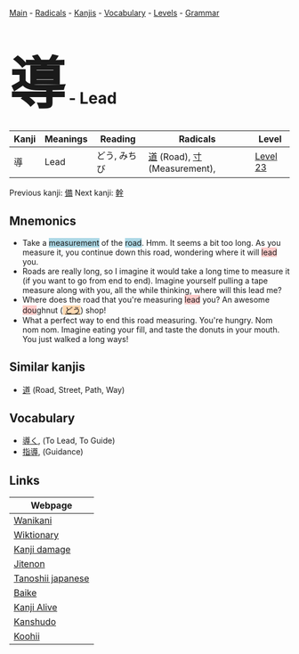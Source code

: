 <style> bigfont {font-size: 100px}</style>
[Main](../index.md) -
[Radicals](../radicals.md) -
[Kanjis](../kanjis.md) -
[Vocabulary](../vocabulary.md) -
[Levels](../levels.md) -
[Grammar](../grammar.md)
# <bigfont> 導</bigfont> - Lead 

| Kanji | Meanings | Reading | Radicals | Level |
| --- | --- | --- | --- | --- |
| 導 | Lead | どう, みちび | [道](../radicals/道.md) (Road), [寸](../radicals/寸.md) (Measurement),  | [Level 23](../levels/wk_level23.md) |

Previous kanji: [備](備.md) Next kanji: [幹](幹.md) 

## Mnemonics
 * Take a <span style="background-color:#ADD8E6"> measurement</span> of the <span style="background-color:#ADD8E6"> road</span>. Hmm. It seems a bit too long. As you measure it, you continue down this road, wondering where it will <span style="background-color:#ffcccb"> lead</span> you.
* Roads are really long, so I imagine it would take a long time to measure it (if you want to go from end to end). Imagine yourself pulling a tape measure along with you, all the while thinking, where will this lead me?
* Where does the road that you're measuring <span style="background-color:#ffcccb"> lead</span> you? An awesome <span style="background-color:#ffcccb"> dou</span>ghnut (<span style="background-color:#fed8b1"> [どう](https://jisho.org/search/どう)</span>) shop!
* What a perfect way to end this road measuring. You're hungry. Nom nom nom. Imagine eating your fill, and taste the donuts in your mouth. You just walked a long ways!


## Similar kanjis
 * [道](道.md) (Road, Street, Path, Way)


## Vocabulary
 * [導く](../vocabulary/導.md), (To Lead, To Guide)
* [指導](../vocabulary/導.md), (Guidance)



## Links 

| Webpage |
| --- |
| [Wanikani          ](https://www.wanikani.com/kanji/導) |
| [Wiktionary        ](https://en.wiktionary.org/wiki/導) |
| [Kanji damage      ](http://www.kanjidamage.com/kanji/search?utf8=✓&q=導) |
| [Jitenon           ](https://jitenon.com/kanji/導) |
| [Tanoshii japanese ](https://www.tanoshiijapanese.com/dictionary/kanji.cfm?k=導) |
| [Baike             ](https://baike.baidu.com/item/導) |
| [Kanji Alive       ](https://app.kanjialive.com/導) |
| [Kanshudo          ](https://www.kanshudo.com/searchmn?q=導) |
| [Koohii            ](https://kanji.koohii.com/study/kanji/導) |
